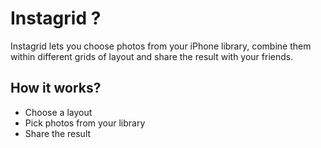 # Instagrid ?

Instagrid lets you choose photos from your iPhone library, combine them within different grids of layout and share the result with your friends.

## How it works?
- Choose a layout
- Pick photos from your library
- Share the result




